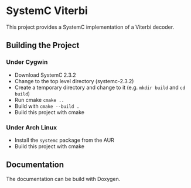 # SystemC Viterbi
This project provides a SystemC implementation of a Viterbi decoder.

## Building the Project
### Under Cygwin
* Download SystemC 2.3.2
* Change to the top level directory (systemc-2.3.2)
* Create a temporary directory and change to it (e.g. `mkdir build` and `cd build`)
* Run cmake `cmake ..`
* Build with `cmake --build .`
* Build this project with cmake

### Under Arch Linux
* Install the `systemc` package from the AUR
* Build this project with cmake

## Documentation
The documentation can be build with Doxygen.
